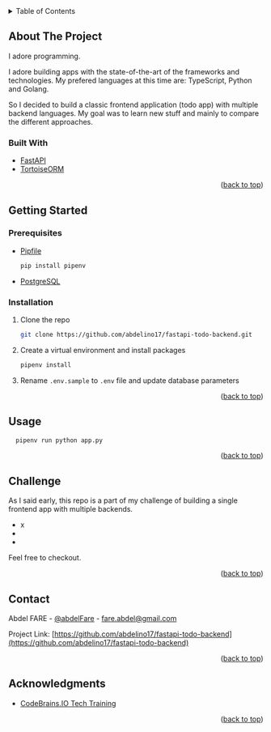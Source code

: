 <div id="top"></div>

<!-- TABLE OF CONTENTS -->
<details>
  <summary>Table of Contents</summary>
  <ol>
    <li>
      <a href="#about-the-project">About The Challenge</a>
      <ul>
        <li><a href="#built-with">Built With</a></li>
      </ul>
    </li>
    <li>
      <a href="#getting-started">Getting Started</a>
      <ul>
        <li><a href="#prerequisites">Prerequisites</a></li>
        <li><a href="#installation">Installation</a></li>
      </ul>
    </li>
    <li><a href="#usage">Usage</a></li>
    <li><a href="#challenge">Challenge</a></li>
    <li><a href="#contact">Contact</a></li>
    <li><a href="#acknowledgments">Acknowledgments</a></li>
  </ol>
</details>


<!-- ABOUT THE PROJECT -->
## About The Project

I adore programming. 

I adore building apps with the state-of-the-art of the frameworks and technologies. My prefered languages at this time are: TypeScript, Python and Golang. 

So I decided to build a classic frontend application (todo app) with multiple backend languages. My goal was to learn new stuff and mainly to compare the different approaches.


### Built With
* [FastAPI](https://fastapi.tiangolo.com/)
* [TortoiseORM](https://tortoise-orm.readthedocs.io/)

<p align="right">(<a href="#top">back to top</a>)</p>



<!-- GETTING STARTED -->
## Getting Started

### Prerequisites

* [Pipfile](https://pypi.org/project/pipenv/)
  ```sh
  pip install pipenv
  ```

* [PostgreSQL](https://www.postgresql.org/)



### Installation


1. Clone the repo
   ```sh
   git clone https://github.com/abdelino17/fastapi-todo-backend.git
   ```
2. Create a virtual environment and install packages
   ```sh
   pipenv install
   ```
3. Rename `.env.sample` to `.env` file and update database parameters

<p align="right">(<a href="#top">back to top</a>)</p>


<!-- USAGE EXAMPLES -->
## Usage

```sh
  pipenv run python app.py
```

<p align="right">(<a href="#top">back to top</a>)</p>



<!-- Challenge -->
## Challenge
As I said early, this repo is a part of my challenge of building a single frontend app with multiple backends.
- x
- 
- 


Feel free to checkout.

<p align="right">(<a href="#top">back to top</a>)</p>


<!-- CONTACT -->
## Contact

Abdel FARE - [@abdelFare](https://twitter.com/abdelFare) - fare.abdel@gmail.com

Project Link: [https://github.com/abdelino17/fastapi-todo-backend](https://github.com/abdelino17/fastapi-todo-backend)

<p align="right">(<a href="#top">back to top</a>)</p>



<!-- ACKNOWLEDGMENTS -->
## Acknowledgments

* [CodeBrains.IO Tech Training](https://www.udemy.com/user/james-coonce/)

<p align="right">(<a href="#top">back to top</a>)</p>

